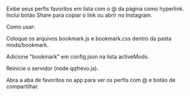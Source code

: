 Exibe seus perfis favoritos em lista com o @ da página como hyperlink. Inclui botão Share para copiar o link ou abrir no Instagram.

Como usar:

Coloque os arquivos bookmark.js e bookmark.css dentro da pasta mods/bookmark.

Adicione "bookmark" em config.json na lista activeMods.

Reinicie o servidor (node qqfrevo.js).

Abra a aba de favoritos no app para ver os perfis com @ e botão de compartilhar.
